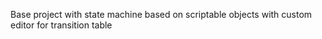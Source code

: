 Base project with state machine based on scriptable objects with custom editor for transition table

